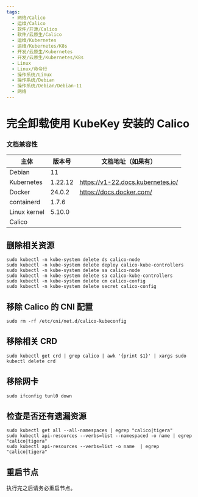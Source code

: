 ```yaml
---
tags:
  - 网络/Calico
  - 运维/Calico
  - 软件/开源/Calico
  - 软件/云原生/Calico
  - 运维/Kubernetes
  - 运维/Kubernetes/K8s
  - 开发/云原生/Kubernetes
  - 开发/云原生/Kubernetes/K8s
  - Linux
  - Linux/命令行
  - 操作系统/Linux
  - 操作系统/Debian
  - 操作系统/Debian/Debian-11
  - 网络
---
```

# 完全卸载使用 KubeKey 安装的 Calico

### 文档兼容性

| 主体         | 版本号 | 文档地址（如果有）                |
| ------------ | ------ | --------------------------------- |
| Debian       | 11     |                                   |
| Kubernetes   | 1.22.12   | https://v1-22.docs.kubernetes.io/ |
| Docker       | 24.0.2 | https://docs.docker.com/          |
| containerd   | 1.7.6  |                                   |
| Linux kernel | 5.10.0 |                                   |
| Calico       |        |                                   |

## 删除相关资源

```shell
sudo kubectl -n kube-system delete ds calico-node
sudo kubectl -n kube-system delete deploy calico-kube-controllers
sudo kubectl -n kube-system delete sa calico-node
sudo kubectl -n kube-system delete sa calico-kube-controllers
sudo kubectl -n kube-system delete cm calico-config
sudo kubectl -n kube-system delete secret calico-config
```

## 移除 Calico 的 CNI 配置

```shell
sudo rm -rf /etc/cni/net.d/calico-kubeconfig
```

## 移除相关 CRD

```shell
sudo kubectl get crd | grep calico | awk '{print $1}' | xargs sudo kubectl delete crd
```

## 移除网卡

```shell
sudo ifconfig tunl0 down
```

## 检查是否还有遗漏资源

```shell
sudo kubectl get all --all-namespaces | egrep "calico|tigera"
sudo kubectl api-resources --verbs=list --namespaced -o name | egrep "calico|tigera"
sudo kubectl api-resources --verbs=list -o name  | egrep "calico|tigera"
```

## 重启节点

执行完之后请务必重启节点。